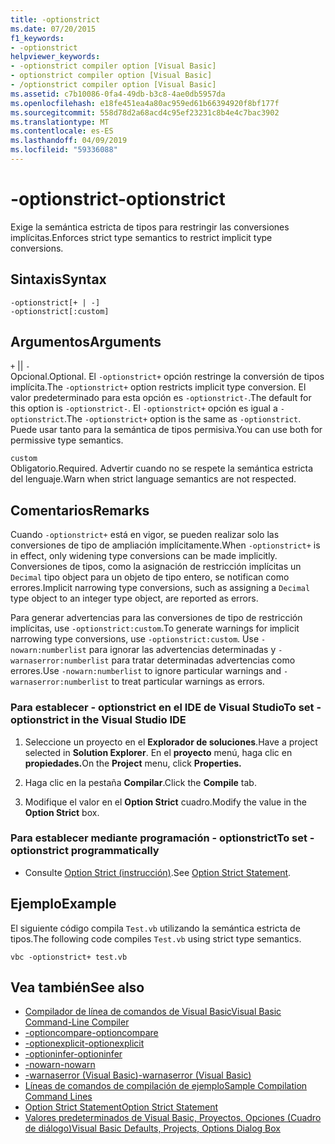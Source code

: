 ```yaml
---
title: -optionstrict
ms.date: 07/20/2015
f1_keywords:
- -optionstrict
helpviewer_keywords:
- -optionstrict compiler option [Visual Basic]
- optionstrict compiler option [Visual Basic]
- /optionstrict compiler option [Visual Basic]
ms.assetid: c7b10086-0fa4-49db-b3c8-4ae0db5957da
ms.openlocfilehash: e18fe451ea4a80ac959ed61b66394920f8bf177f
ms.sourcegitcommit: 558d78d2a68acd4c95ef23231c8b4e4c7bac3902
ms.translationtype: MT
ms.contentlocale: es-ES
ms.lasthandoff: 04/09/2019
ms.locfileid: "59336088"
---
```

# <a name="-optionstrict"></a><span data-ttu-id="4d630-102">-optionstrict</span><span class="sxs-lookup"><span data-stu-id="4d630-102">-optionstrict</span></span>
<span data-ttu-id="4d630-103">Exige la semántica estricta de tipos para restringir las conversiones implícitas.</span><span class="sxs-lookup"><span data-stu-id="4d630-103">Enforces strict type semantics to restrict implicit type conversions.</span></span>  
  
## <a name="syntax"></a><span data-ttu-id="4d630-104">Sintaxis</span><span class="sxs-lookup"><span data-stu-id="4d630-104">Syntax</span></span>  
  
```  
-optionstrict[+ | -]  
-optionstrict[:custom]  
```  
  
## <a name="arguments"></a><span data-ttu-id="4d630-105">Argumentos</span><span class="sxs-lookup"><span data-stu-id="4d630-105">Arguments</span></span>  
 `+` <span data-ttu-id="4d630-106">&#124;</span><span class="sxs-lookup"><span data-stu-id="4d630-106">&#124;</span></span> `-`  
 <span data-ttu-id="4d630-107">Opcional.</span><span class="sxs-lookup"><span data-stu-id="4d630-107">Optional.</span></span> <span data-ttu-id="4d630-108">El `-optionstrict+` opción restringe la conversión de tipos implícita.</span><span class="sxs-lookup"><span data-stu-id="4d630-108">The `-optionstrict+` option restricts implicit type conversion.</span></span> <span data-ttu-id="4d630-109">El valor predeterminado para esta opción es `-optionstrict-`.</span><span class="sxs-lookup"><span data-stu-id="4d630-109">The default for this option is `-optionstrict-`.</span></span> <span data-ttu-id="4d630-110">El `-optionstrict+` opción es igual a `-optionstrict`.</span><span class="sxs-lookup"><span data-stu-id="4d630-110">The `-optionstrict+` option is the same as `-optionstrict`.</span></span> <span data-ttu-id="4d630-111">Puede usar tanto para la semántica de tipos permisiva.</span><span class="sxs-lookup"><span data-stu-id="4d630-111">You can use both for permissive type semantics.</span></span>  
  
 `custom`  
 <span data-ttu-id="4d630-112">Obligatorio.</span><span class="sxs-lookup"><span data-stu-id="4d630-112">Required.</span></span> <span data-ttu-id="4d630-113">Advertir cuando no se respete la semántica estricta del lenguaje.</span><span class="sxs-lookup"><span data-stu-id="4d630-113">Warn when strict language semantics are not respected.</span></span>  
  
## <a name="remarks"></a><span data-ttu-id="4d630-114">Comentarios</span><span class="sxs-lookup"><span data-stu-id="4d630-114">Remarks</span></span>  
 <span data-ttu-id="4d630-115">Cuando `-optionstrict+` está en vigor, se pueden realizar solo las conversiones de tipo de ampliación implícitamente.</span><span class="sxs-lookup"><span data-stu-id="4d630-115">When `-optionstrict+` is in effect, only widening type conversions can be made implicitly.</span></span> <span data-ttu-id="4d630-116">Conversiones de tipos, como la asignación de restricción implícitas un `Decimal` tipo object para un objeto de tipo entero, se notifican como errores.</span><span class="sxs-lookup"><span data-stu-id="4d630-116">Implicit narrowing type conversions, such as assigning a `Decimal` type object to an integer type object, are reported as errors.</span></span>  
  
 <span data-ttu-id="4d630-117">Para generar advertencias para las conversiones de tipo de restricción implícitas, use `-optionstrict:custom`.</span><span class="sxs-lookup"><span data-stu-id="4d630-117">To generate warnings for implicit narrowing type conversions, use `-optionstrict:custom`.</span></span> <span data-ttu-id="4d630-118">Use `-nowarn:numberlist` para ignorar las advertencias determinadas y `-warnaserror:numberlist` para tratar determinadas advertencias como errores.</span><span class="sxs-lookup"><span data-stu-id="4d630-118">Use `-nowarn:numberlist` to ignore particular warnings and `-warnaserror:numberlist` to treat particular warnings as errors.</span></span>  
  
### <a name="to-set--optionstrict-in-the-visual-studio-ide"></a><span data-ttu-id="4d630-119">Para establecer - optionstrict en el IDE de Visual Studio</span><span class="sxs-lookup"><span data-stu-id="4d630-119">To set -optionstrict in the Visual Studio IDE</span></span>  
  
1. <span data-ttu-id="4d630-120">Seleccione un proyecto en el **Explorador de soluciones**.</span><span class="sxs-lookup"><span data-stu-id="4d630-120">Have a project selected in **Solution Explorer**.</span></span> <span data-ttu-id="4d630-121">En el **proyecto** menú, haga clic en **propiedades.**</span><span class="sxs-lookup"><span data-stu-id="4d630-121">On the **Project** menu, click **Properties.**</span></span>   
  
2. <span data-ttu-id="4d630-122">Haga clic en la pestaña **Compilar**.</span><span class="sxs-lookup"><span data-stu-id="4d630-122">Click the **Compile** tab.</span></span>  
  
3. <span data-ttu-id="4d630-123">Modifique el valor en el **Option Strict** cuadro.</span><span class="sxs-lookup"><span data-stu-id="4d630-123">Modify the value in the **Option Strict** box.</span></span>  
  
### <a name="to-set--optionstrict-programmatically"></a><span data-ttu-id="4d630-124">Para establecer mediante programación - optionstrict</span><span class="sxs-lookup"><span data-stu-id="4d630-124">To set -optionstrict programmatically</span></span>  
  
-   <span data-ttu-id="4d630-125">Consulte [Option Strict (instrucción)](../../../visual-basic/language-reference/statements/option-strict-statement.md).</span><span class="sxs-lookup"><span data-stu-id="4d630-125">See [Option Strict Statement](../../../visual-basic/language-reference/statements/option-strict-statement.md).</span></span>  
  
## <a name="example"></a><span data-ttu-id="4d630-126">Ejemplo</span><span class="sxs-lookup"><span data-stu-id="4d630-126">Example</span></span>  
 <span data-ttu-id="4d630-127">El siguiente código compila `Test.vb` utilizando la semántica estricta de tipos.</span><span class="sxs-lookup"><span data-stu-id="4d630-127">The following code compiles `Test.vb` using strict type semantics.</span></span>  
  
```console
vbc -optionstrict+ test.vb  
```  
  
## <a name="see-also"></a><span data-ttu-id="4d630-128">Vea también</span><span class="sxs-lookup"><span data-stu-id="4d630-128">See also</span></span>

- [<span data-ttu-id="4d630-129">Compilador de línea de comandos de Visual Basic</span><span class="sxs-lookup"><span data-stu-id="4d630-129">Visual Basic Command-Line Compiler</span></span>](../../../visual-basic/reference/command-line-compiler/index.md)
- [<span data-ttu-id="4d630-130">-optioncompare</span><span class="sxs-lookup"><span data-stu-id="4d630-130">-optioncompare</span></span>](../../../visual-basic/reference/command-line-compiler/optioncompare.md)
- [<span data-ttu-id="4d630-131">-optionexplicit</span><span class="sxs-lookup"><span data-stu-id="4d630-131">-optionexplicit</span></span>](../../../visual-basic/reference/command-line-compiler/optionexplicit.md)
- [<span data-ttu-id="4d630-132">-optioninfer</span><span class="sxs-lookup"><span data-stu-id="4d630-132">-optioninfer</span></span>](../../../visual-basic/reference/command-line-compiler/optioninfer.md)
- [<span data-ttu-id="4d630-133">-nowarn</span><span class="sxs-lookup"><span data-stu-id="4d630-133">-nowarn</span></span>](../../../visual-basic/reference/command-line-compiler/nowarn.md)
- [<span data-ttu-id="4d630-134">-warnaserror (Visual Basic)</span><span class="sxs-lookup"><span data-stu-id="4d630-134">-warnaserror (Visual Basic)</span></span>](../../../visual-basic/reference/command-line-compiler/warnaserror.md)
- [<span data-ttu-id="4d630-135">Líneas de comandos de compilación de ejemplo</span><span class="sxs-lookup"><span data-stu-id="4d630-135">Sample Compilation Command Lines</span></span>](../../../visual-basic/reference/command-line-compiler/sample-compilation-command-lines.md)
- [<span data-ttu-id="4d630-136">Option Strict Statement</span><span class="sxs-lookup"><span data-stu-id="4d630-136">Option Strict Statement</span></span>](../../../visual-basic/language-reference/statements/option-strict-statement.md)
- [<span data-ttu-id="4d630-137">Valores predeterminados de Visual Basic, Proyectos, Opciones (Cuadro de diálogo)</span><span class="sxs-lookup"><span data-stu-id="4d630-137">Visual Basic Defaults, Projects, Options Dialog Box</span></span>](/visualstudio/ide/reference/visual-basic-defaults-projects-options-dialog-box)
